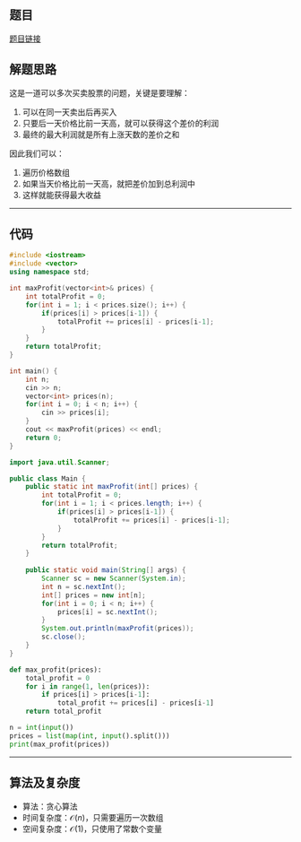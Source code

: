 ## 题目
[题目链接](https://www.nowcoder.com/practice/fbc5dad3e215457fb82a3ae688eb7281?tpId=308&tqId=2364576&sourceUrl=/exam/oj&channenl=wgithub&fromPut=wgithub)

## 解题思路
这是一道可以多次买卖股票的问题，关键是要理解：
1. 可以在同一天卖出后再买入
2. 只要后一天价格比前一天高，就可以获得这个差价的利润
3. 最终的最大利润就是所有上涨天数的差价之和

因此我们可以：
1. 遍历价格数组
2. 如果当天价格比前一天高，就把差价加到总利润中
3. 这样就能获得最大收益

---

## 代码

```c++ []
#include <iostream>
#include <vector>
using namespace std;

int maxProfit(vector<int>& prices) {
    int totalProfit = 0;
    for(int i = 1; i < prices.size(); i++) {
        if(prices[i] > prices[i-1]) {
            totalProfit += prices[i] - prices[i-1];
        }
    }
    return totalProfit;
}

int main() {
    int n;
    cin >> n;
    vector<int> prices(n);
    for(int i = 0; i < n; i++) {
        cin >> prices[i];
    }
    cout << maxProfit(prices) << endl;
    return 0;
}
```
```java []
import java.util.Scanner;

public class Main {
    public static int maxProfit(int[] prices) {
        int totalProfit = 0;
        for(int i = 1; i < prices.length; i++) {
            if(prices[i] > prices[i-1]) {
                totalProfit += prices[i] - prices[i-1];
            }
        }
        return totalProfit;
    }
    
    public static void main(String[] args) {
        Scanner sc = new Scanner(System.in);
        int n = sc.nextInt();
        int[] prices = new int[n];
        for(int i = 0; i < n; i++) {
            prices[i] = sc.nextInt();
        }
        System.out.println(maxProfit(prices));
        sc.close();
    }
}
```
```python []
def max_profit(prices):
    total_profit = 0
    for i in range(1, len(prices)):
        if prices[i] > prices[i-1]:
            total_profit += prices[i] - prices[i-1]
    return total_profit

n = int(input())
prices = list(map(int, input().split()))
print(max_profit(prices))
```

---

## 算法及复杂度
- 算法：贪心算法
- 时间复杂度：$\mathcal{O}(n)$，只需要遍历一次数组
- 空间复杂度：$\mathcal{O}(1)$，只使用了常数个变量
````

